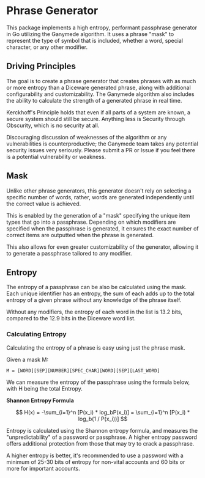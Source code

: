 # Phrase Generator

This package implements a high entropy, performant passphrase
generator in Go utilizing the Ganymede algorithm. It uses a 
phrase "mask" to represent the type of symbol that is included, 
whether a word, special character, or any other modifier. 

## Driving Principles
The goal is to create a phrase generator that creates phrases with as 
much or more entropy than a Diceware generated phrase, along with 
additional configurability and customizability. The Ganymede algorithm
also includes the ability to calculate the strength of a generated 
phrase in real time.

Kerckhoff's Principle holds that even if all parts of a system are known, 
a secure system should still be secure. Anything less is Security through
Obscurity, which is no security at all. 

Discouraging discussion of weaknesses of the algorithm or any 
vulnerabilities is counterproductive; the Ganymede team takes any potential
security issues very seriously. Please submit a PR or Issue if you feel 
there is a potential vulnerability or weakness.

## Mask

Unlike other phrase generators, this generator doesn't rely on selecting
a specific number of words, rather, words are generated independently 
until the correct value is achieved. 

This is enabled by the generation of a "mask" specifying the unique item
types that go into a passphrase. Depending on which modifiers are specified
when the passphrase is generated, it ensures the exact number of correct
items are outputted when the phrase is generated. 

This also allows for even greater customizability of the generator, 
allowing it to generate a passphrase tailored to any modifier.

## Entropy
The entropy of a passphrase can be also be calculated using the mask. 
Each unique identifier has an entropy, the sum of each adds up to the
total entropy of a given phrase without any knowledge of the phrase itself.

Without any modifiers, the entropy of each word in the list is 13.2 bits,
compared to the 12.9 bits in the Diceware word list.

### Calculating Entropy
Calculating the entropy of a phrase is easy using just the phrase mask.

Given a mask M:

`M = [WORD][SEP][NUMBER][SPEC_CHAR][WORD][SEP][LAST_WORD]`

We can measure the entropy of the passphrase using the formula below, with 
H being the total Entropy. 

**Shannon Entropy Formula**

$$ H(x) = -\sum_{i=1}^n [P(x_i) * log_bP(x_i)] = \sum_{i=1}^n [P(x_i) * log_b(1 / P(x_i))] $$

Entropy is calculated using the Shannon entropy formula, and measures the
"unpredictability" of a password or passphrase. A higher entropy password
offers additional protection from those that may try to crack a passphrase.

A higher entropy is better, it's recommended to use a password with
a minimum of 25-30 bits of entropy for non-vital accounts and 60 bits
or more for important accounts.
